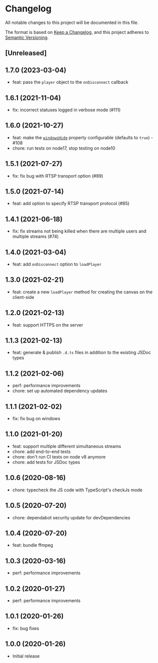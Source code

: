 # Changelog

All notable changes to this project will be documented in this file.

The format is based on [Keep a Changelog](https://keepachangelog.com/en/1.0.0/),
and this project adheres to [Semantic Versioning](https://semver.org/spec/v2.0.0.html).

## [Unreleased]

## 1.7.0 (2023-03-04)

- feat: pass the `player` object to the `onDisconnect` callback

## 1.6.1 (2021-11-04)

- fix: incorrect statuses logged in verbose mode (#111)

## 1.6.0 (2021-10-27)

- feat: make the [`windowsHide`](https://nodejs.org/api/child_process.html) property configurable (defaults to `true`) - #108
- chore: run tests on node17, stop testing on node10

## 1.5.1 (2021-07-27)

- fix: fix bug with RTSP transport option (#89)

## 1.5.0 (2021-07-14)

- feat: add option to specify RTSP transport protocol (#85)

## 1.4.1 (2021-06-18)

- fix: fix streams not being killed when there are multiple users and multiple streams (#74)

## 1.4.0 (2021-03-04)

- feat: add `onDisconnect` option to `loadPlayer`

## 1.3.0 (2021-02-21)

- feat: create a new `loadPlayer` method for creating the canvas on the client-side

## 1.2.0 (2021-02-13)

- feat: support HTTPS on the server

## 1.1.3 (2021-02-13)

- feat: generate & publish `.d.ts` files in addition to the existing JSDoc types

## 1.1.2 (2021-02-06)

- perf: performance improvements
- chore: set up automated dependency updates

## 1.1.1 (2021-02-02)

- fix: fix bug on windows

## 1.1.0 (2021-01-20)

- feat: support multiple different simultaneous streams
- chore: add end-to-end tests
- chore: don't run CI tests on node v8 anymore
- chore: add tests for JSDoc types

## 1.0.6 (2020-08-16)

- chore: typecheck the JS code with TypeScript's checkJs mode

## 1.0.5 (2020-07-20)

- chore: dependabot security update for devDependencies

## 1.0.4 (2020-07-20)

- feat: bundle ffmpeg

## 1.0.3 (2020-03-16)

- perf: performance improvements

## 1.0.2 (2020-01-27)

- perf: performance improvements

## 1.0.1 (2020-01-26)

- fix: bug fixes

## 1.0.0 (2020-01-26)

- Initial release
